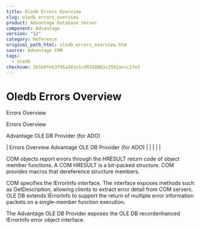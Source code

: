 ```yaml
---
title: Oledb Errors Overview
slug: oledb_errors_overview
product: Advantage Database Server
component: Advantage
version: "12"
category: Reference
original_path_html: oledb_errors_overview.htm
source: Advantage CHM
tags:
  - oledb
checksum: 3b160feb3f95a281e1cd0168063c2591aecc17e3
---
```


# Oledb Errors Overview

Errors Overview

Errors Overview

Advantage OLE DB Provider (for ADO)

| Errors Overview  Advantage OLE DB Provider (for ADO) |  |  |  |  |

COM objects report errors through the HRESULT return code of object member functions. A COM HRESULT is a bit-packed structure. COM provides macros that dereference structure members.

COM specifies the IErrorInfo interface. The interface exposes methods such as GetDescription, allowing clients to extract error detail from COM servers. OLE DB extends IErrorInfo to support the return of multiple error information packets on a single-member function execution.

The Advantage OLE DB Provider exposes the OLE DB recordenhanced IErrorInfo error object interface.
